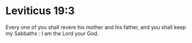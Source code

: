 # Leviticus 19:3

Every one of you shall revere his mother and his father, and you shall keep my Sabbaths : I am the Lord your God.

